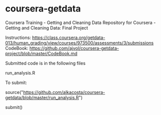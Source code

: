 # coursera-getdata
Coursera Training - Getting and Cleaning Data
Repository for Coursera - Getting and Cleaning Data: Final Project

Instructions: https://class.coursera.org/getdata-013/human_grading/view/courses/973500/assessments/3/submissions
CodeBook: https://github.com/ajvol/coursera-getdata-project/blob/master/CodeBook.md

Submitted code is in the following files

run_analysis.R

To submit:

source("https://github.com/alkacosta/coursera-getdata/blob/master/run_analysis.R")

submit()
